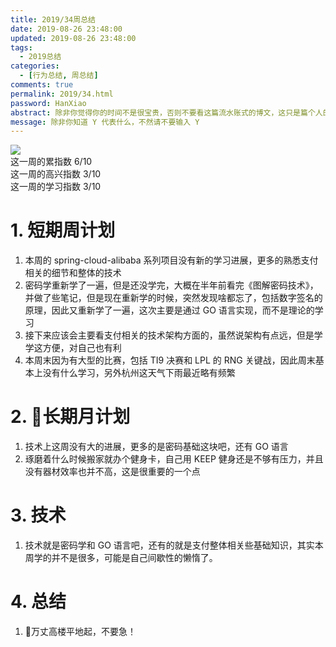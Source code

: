 ```yaml
---
title: 2019/34周总结
date: 2019-08-26 23:48:00
updated: 2019-08-26 23:48:00
tags:
  - 2019总结
categories: 
  - [行为总结, 周总结]
comments: true
permalink: 2019/34.html  
password: HanXiao
abstract: 除非你觉得你的时间不是很宝贵，否则不要看这篇流水账式的博文，这只是篇个人的工作的学习一个总结而已，没有包含任何的技术细节
message: 除非你知道 Y 代表什么，不然请不要输入 Y
---
```


![][0]  
这一周的累指数 6/10  
这一周的高兴指数 3/10   
这一周的学习指数 3/10  

<!--more-->

# 1. 短期周计划

1. 本周的 spring-cloud-alibaba 系列项目没有新的学习进展，更多的熟悉支付相关的细节和整体的技术
2. 密码学重新学了一遍，但是还没学完，大概在半年前看完《图解密码技术》，并做了些笔记，但是现在重新学的时候，突然发现啥都忘了，包括数字签名的原理，因此又重新学了一遍，这次主要是通过 GO 语言实现，而不是理论的学习
3. 接下来应该会主要看支付相关的技术架构方面的，虽然说架构有点远，但是学学这方便，对自己也有利
4. 本周末因为有大型的比赛，包括 TI9 决赛和 LPL 的 RNG 关键战，因此周末基本上没有什么学习，另外杭州这天气下雨最近略有频繁

# 2. 长期月计划

1. 技术上这周没有大的进展，更多的是密码基础这块吧，还有 GO 语言
2. 琢磨着什么时候搬家就办个健身卡，自己用 KEEP 健身还是不够有压力，并且没有器材效率也并不高，这是很重要的一个点

# 3. 技术

1. 技术就是密码学和 GO 语言吧，还有的就是支付整体相关些基础知识，其实本周学的并不是很多，可能是自己间歇性的懒惰了。

# 4. 总结

1. 万丈高楼平地起，不要急！

[0]: https://leran2deeplearnjavawebtech.oss-cn-beijing.aliyuncs.com/background/2019-08-26%E6%89%AB%E6%AF%922.webp
